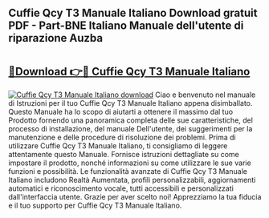 ## Cuffie Qcy T3 Manuale Italiano Download gratuit PDF - Part-BNE Italiano Manuale dell'utente di riparazione Auzba

# <h2><a href="http://dfgyxl.blite.top/?on=Cuffie+Qcy+T3+Manuale+Italiano">🔗Download 👉🔴 Cuffie Qcy T3 Manuale Italiano</a></h2>

[![Cuffie Qcy T3 Manuale Italiano download](https://i.imgur.com/lujVjoI.png)](http://dfgyxl.blite.top/?on=Cuffie+Qcy+T3+Manuale+Italiano)
Ciao e benvenuto nel manuale di Istruzioni per il tuo Cuffie Qcy T3 Manuale Italiano appena disimballato. Questo Manuale ha lo scopo di aiutarti a ottenere il massimo dal tuo Prodotto fornendo una panoramica completa delle sue caratteristiche, del processo di installazione, del manuale Dell'utente, dei suggerimenti per la manutenzione e delle procedure di risoluzione dei problemi. Prima di utilizzare Cuffie Qcy T3 Manuale Italiano, ti consigliamo di leggere attentamente questo Manuale. Fornisce istruzioni dettagliate su come impostare il prodotto, nonché informazioni su come utilizzare le sue varie funzioni e possibilità. Le funzionalità avanzate di Cuffie Qcy T3 Manuale Italiano includono Realtà Aumentata, profili personalizzabili, aggiornamenti automatici e riconoscimento vocale, tutti accessibili e personalizzati dall'interfaccia utente. Grazie per aver scelto noi! Apprezziamo la tua fiducia e il tuo supporto per Cuffie Qcy T3 Manuale Italiano.
